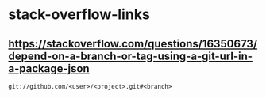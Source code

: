 # stack-overflow-links

## https://stackoverflow.com/questions/16350673/depend-on-a-branch-or-tag-using-a-git-url-in-a-package-json

``` 
git://github.com/<user>/<project>.git#<branch>
  
```
  
  
  
